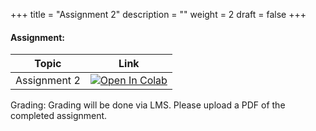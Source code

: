 +++
title = "Assignment 2"
description = ""
weight = 2
draft = false
+++


#### Assignment:

|    <center>   Topic   </center>     |   <center>  Link  </center>     |
| :--------------- |:------------|
|  Assignment 2   | [![Open In Colab](https://colab.research.google.com/assets/colab-badge.svg)](https://colab.research.google.com/github/rpi-techfundamentals/spring2019-materials/blob/master/03-python/hm-02/hm02.ipynb) |

Grading:
Grading will be done via LMS.  Please upload a PDF of the completed assignment.

